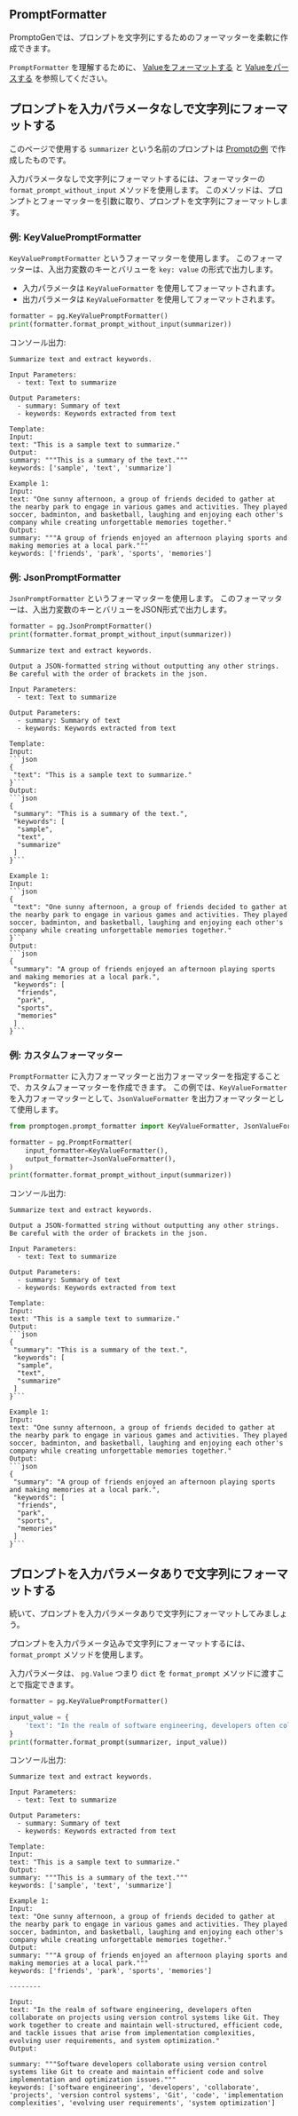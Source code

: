 ## PromptFormatter

PromptoGenでは、プロンプトを文字列にするためのフォーマッターを柔軟に作成できます。

`PromptFormatter` を理解するために、 [Valueをフォーマットする](format-value.md) と [Valueをパースする](parse-value.md) を参照してください。

## プロンプトを入力パラメータなしで文字列にフォーマットする

このページで使用する `summarizer` という名前のプロンプトは [Promptの例](prompt.md) で作成したものです。

入力パラメータなしで文字列にフォーマットするには、フォーマッターの `format_prompt_without_input` メソッドを使用します。
このメソッドは、プロンプトとフォーマッターを引数に取り、プロンプトを文字列にフォーマットします。

### 例: KeyValuePromptFormatter

`KeyValuePromptFormatter` というフォーマッターを使用します。
このフォーマッターは、入出力変数のキーとバリューを `key: value` の形式で出力します。

- 入力パラメータは `KeyValueFormatter` を使用してフォーマットされます。
- 出力パラメータは `KeyValueFormatter` を使用してフォーマットされます。

```python
formatter = pg.KeyValuePromptFormatter()
print(formatter.format_prompt_without_input(summarizer))
```

コンソール出力:

```console
Summarize text and extract keywords.

Input Parameters:
  - text: Text to summarize

Output Parameters:
  - summary: Summary of text
  - keywords: Keywords extracted from text

Template:
Input:
text: "This is a sample text to summarize."
Output:
summary: """This is a summary of the text."""
keywords: ['sample', 'text', 'summarize']

Example 1:
Input:
text: "One sunny afternoon, a group of friends decided to gather at the nearby park to engage in various games and activities. They played soccer, badminton, and basketball, laughing and enjoying each other's company while creating unforgettable memories together."
Output:
summary: """A group of friends enjoyed an afternoon playing sports and making memories at a local park."""
keywords: ['friends', 'park', 'sports', 'memories']
```

### 例: JsonPromptFormatter

`JsonPromptFormatter` というフォーマッターを使用します。
このフォーマッターは、入出力変数のキーとバリューをJSON形式で出力します。

```python
formatter = pg.JsonPromptFormatter()
print(formatter.format_prompt_without_input(summarizer))
```

````console
Summarize text and extract keywords.

Output a JSON-formatted string without outputting any other strings.
Be careful with the order of brackets in the json.

Input Parameters:
  - text: Text to summarize

Output Parameters:
  - summary: Summary of text
  - keywords: Keywords extracted from text

Template:
Input:
```json
{
 "text": "This is a sample text to summarize."
}```
Output:
```json
{
 "summary": "This is a summary of the text.",
 "keywords": [
  "sample",
  "text",
  "summarize"
 ]
}```

Example 1:
Input:
```json
{
 "text": "One sunny afternoon, a group of friends decided to gather at the nearby park to engage in various games and activities. They played soccer, badminton, and basketball, laughing and enjoying each other's company while creating unforgettable memories together."
}```
Output:
```json
{
 "summary": "A group of friends enjoyed an afternoon playing sports and making memories at a local park.",
 "keywords": [
  "friends",
  "park",
  "sports",
  "memories"
 ]
}```
````

### 例: カスタムフォーマッター

`PromptFormatter` に入力フォーマッターと出力フォーマッターを指定することで、カスタムフォーマッターを作成できます。
この例では、`KeyValueFormatter` を入力フォーマッターとして、`JsonValueFormatter` を出力フォーマッターとして使用します。

```python
from promptogen.prompt_formatter import KeyValueFormatter, JsonValueFormatter

formatter = pg.PromptFormatter(
    input_formatter=KeyValueFormatter(),
    output_formatter=JsonValueFormatter(),
)
print(formatter.format_prompt_without_input(summarizer))
```

コンソール出力:

````console
Summarize text and extract keywords.

Output a JSON-formatted string without outputting any other strings.
Be careful with the order of brackets in the json.

Input Parameters:
  - text: Text to summarize

Output Parameters:
  - summary: Summary of text
  - keywords: Keywords extracted from text

Template:
Input:
text: "This is a sample text to summarize."
Output:
```json
{
 "summary": "This is a summary of the text.",
 "keywords": [
  "sample",
  "text",
  "summarize"
 ]
}```

Example 1:
Input:
text: "One sunny afternoon, a group of friends decided to gather at the nearby park to engage in various games and activities. They played soccer, badminton, and basketball, laughing and enjoying each other's company while creating unforgettable memories together."
Output:
```json
{
 "summary": "A group of friends enjoyed an afternoon playing sports and making memories at a local park.",
 "keywords": [
  "friends",
  "park",
  "sports",
  "memories"
 ]
}```
````

## プロンプトを入力パラメータありで文字列にフォーマットする

続いて、プロンプトを入力パラメータありで文字列にフォーマットしてみましょう。

プロンプトを入力パラメータ込みで文字列にフォーマットするには、`format_prompt` メソッドを使用します。

入力パラメータは、 `pg.Value` つまり  `dict` を `format_prompt` メソッドに渡すことで指定できます。

```python
formatter = pg.KeyValuePromptFormatter()

input_value = {
    'text': "In the realm of software engineering, developers often collaborate on projects using version control systems like Git. They work together to create and maintain well-structured, efficient code, and tackle issues that arise from implementation complexities, evolving user requirements, and system optimization.",
}
print(formatter.format_prompt(summarizer, input_value))
```

コンソール出力:

```console
Summarize text and extract keywords.

Input Parameters:
  - text: Text to summarize

Output Parameters:
  - summary: Summary of text
  - keywords: Keywords extracted from text

Template:
Input:
text: "This is a sample text to summarize."
Output:
summary: """This is a summary of the text."""
keywords: ['sample', 'text', 'summarize']

Example 1:
Input:
text: "One sunny afternoon, a group of friends decided to gather at the nearby park to engage in various games and activities. They played soccer, badminton, and basketball, laughing and enjoying each other's company while creating unforgettable memories together."
Output:
summary: """A group of friends enjoyed an afternoon playing sports and making memories at a local park."""
keywords: ['friends', 'park', 'sports', 'memories']

--------

Input:
text: "In the realm of software engineering, developers often collaborate on projects using version control systems like Git. They work together to create and maintain well-structured, efficient code, and tackle issues that arise from implementation complexities, evolving user requirements, and system optimization."
Output:
```


```console
summary: """Software developers collaborate using version control systems like Git to create and maintain efficient code and solve implementation and optimization issues."""
keywords: ['software engineering', 'developers', 'collaborate', 'projects', 'version control systems', 'Git', 'code', 'implementation complexities', 'evolving user requirements', 'system optimization']
```
